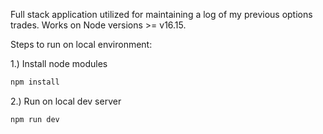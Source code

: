 Full stack application utilized for maintaining a log of my previous options trades. Works on Node versions >= v16.15.

Steps to run on local environment:

1.) Install node modules
   ```sh
   npm install
   ```

2.) Run on local dev server
   ```sh
   npm run dev
   ```

